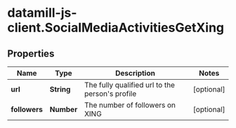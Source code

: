 # datamill-js-client.SocialMediaActivitiesGetXing

## Properties
Name | Type | Description | Notes
------------ | ------------- | ------------- | -------------
**url** | **String** | The fully qualified url to the person&#39;s profile | [optional] 
**followers** | **Number** | The number of followers on XING | [optional] 


